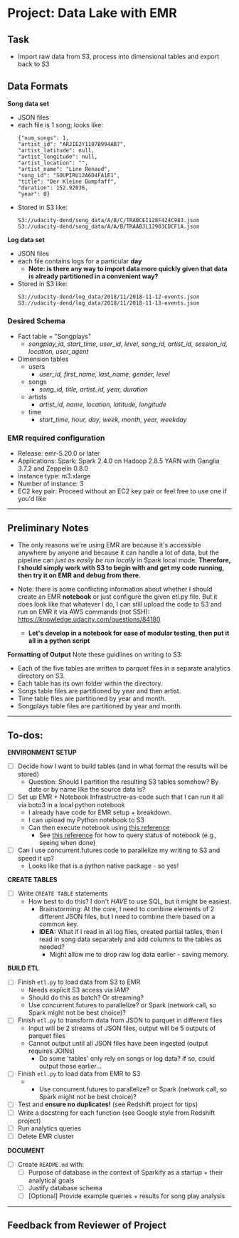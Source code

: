 # Project: Data Lake with EMR

## Task
- Import raw data from S3, process into dimensional tables and export back to S3

## Data Formats

**Song data set**
- JSON files
- each file is 1 song; looks like:
    ```
    {"num_songs": 1,
    "artist_id": "ARJIE2Y1187B994AB7",
    "artist_latitude": null,
    "artist_longitude": null,
    "artist_location": "",
    "artist_name": "Line Renaud",
    "song_id": "SOUPIRU12A6D4FA1E1",
    "title": "Der Kleine Dompfaff",
    "duration": 152.92036,
    "year": 0}
    ```
- Stored in S3 like:
    ```
    S3://udacity-dend/song_data/A/B/C/TRABCEI128F424C983.json
    S3://udacity-dend/song_data/A/A/B/TRAABJL12903CDCF1A.json
    ```

**Log data set**
- JSON files
- each file contains logs for a particular **day**
  - **Note: is there any way to import data more quickly given that data is already partitioned in a convenient way?**
- Stored in S3 like:
    ```
   S3://udacity-dend/log_data/2018/11/2018-11-12-events.json
   S3://udacity-dend/log_data/2018/11/2018-11-13-events.json
    ```

### Desired Schema

- Fact table = "Songplays"
  - *songplay_id, start_time, user_id, level, song_id, artist_id, session_id, location, user_agent*
- Dimension tables
  - users
    - *user_id, first_name, last_name, gender, level*
  - songs
    - *song_id, title, artist_id, year, duration*
  - artists
    - *artist_id, name, location, latitude, longitude*
  - time
    - *start_time, hour, day, week, month, year, weekday*

### EMR required configuration

- Release: emr-5.20.0 or later
- Applications: Spark: Spark 2.4.0 on Hadoop 2.8.5 YARN with Ganglia 3.7.2 and Zeppelin 0.8.0
- Instance type: m3.xlarge
- Number of instance: 3
- EC2 key pair: Proceed without an EC2 key pair or feel free to use one if you'd like


---

## Preliminary Notes
- The only reasons we're using EMR are because it's accessible anywhere by anyone and because it can handle a lot of data, but the pipeline can *just as easily be run locally* in Spark local mode. **Therefore, I should simply work with S3 to begin with and get my code running, then try it on EMR and debug from there.**

- Note: there is some conflicting information about whether I should create an EMR **notebook** or just configure the given etl.py file. But it does look like that whatever I do, I can still upload the code to S3 and run on EMR it via AWS commands (not SSH): https://knowledge.udacity.com/questions/84180
  - **Let's develop in a notebook for ease of modular testing, then put it all in a python script**

**Formatting of Output**
Note these guidlines on writing to S3:
- Each of the five tables are written to parquet files in a separate analytics directory on S3.
- Each table has its own folder within the directory.
- Songs table files are partitioned by year and then artist.
- Time table files are partitioned by year and month.
- Songplays table files are partitioned by year and month.
---

## To-dos:

**ENVIRONMENT SETUP**
- [ ] Decide how I want to build tables (and in what format the results will be stored)
  - Question: Should I partition the resulting S3 tables somehow? By date or by name like the source data is?
- [ ] Set up EMR + Notebook Infrastructre-as-code such that I can run it all via boto3 in a local python notebook
  - I already have code for EMR setup + breakdown.
  - I can upload my Python notebook to S3
  - Can then execute notebook using [this reference](https://boto3.amazonaws.com/v1/documentation/api/latest/reference/services/emr.html#EMR.Client.start_notebook_execution)
    - See [this reference](https://boto3.amazonaws.com/v1/documentation/api/latest/reference/services/emr.html#EMR.Client.describe_notebook_execution) for how to query status of notebook (e.g., seeing when done)
- [ ] Can I use concurrent.futures code to parallelize my writing to S3 and speed it up?
  - Looks like that is a python native package - so yes!

**CREATE TABLES**
- [ ] Write `CREATE TABLE` statements
  - How best to do this? I don't *HAVE* to use SQL, but it might be easiest.
    - Brainstorming: At the core, I need to combine elements of 2 different JSON files, but I need to combine them based on a common key.
    - **IDEA:** What if I read in all log files, created partial tables, then I read in song data separately and add columns to the tables as needed?
      - Might allow me to drop raw log data earlier - saving memory.

**BUILD ETL**
- [ ] Finish `etl.py` to load data from S3 to EMR
  - Needs explicit S3 access via IAM?
  - Should do this as batch? Or streaming?
  - Use concurrent.futures to parallelize? or Spark (network call, so Spark might not be best choice)?
- [ ] Finish `etl.py` to transform data from JSON to parquet in different files
  - Input will be 2 streams of JSON files, output will be 5 outputs of parquet files
  - Cannot output until all JSON files have been ingested (output requires JOINs)
    - Do some 'tables' only rely on songs or log data? if so, could output those earlier...
- [ ] Finish `etl.py` to load data from EMR to S3
  - - Use concurrent.futures to parallelize? or Spark (network call, so Spark might not be best choice)?
- [ ] Test and **ensure no duplicates!** (see Redshift project for tips)
- [ ] Write a docstring for each function (see Google style from Redshift project)
- [ ] Run analytics queries
- [ ] Delete EMR cluster

**DOCUMENT**
- [ ] Create `README.md` with:
  - [ ] Purpose of database in the context of Sparkify as a startup + their analytical goals
  - [ ] Justify database schema
  - [ ] [Optional] Provide example queries + results for song play analysis

---

## Feedback from Reviewer of Project
